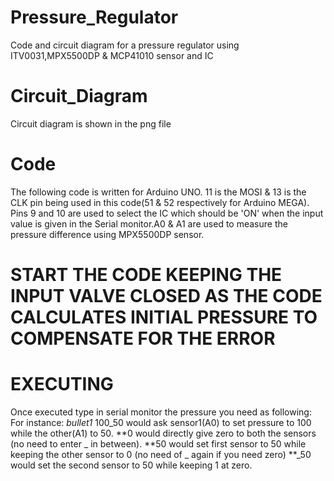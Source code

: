 # Pressure_Regulator
Code and circuit diagram for a pressure regulator using ITV0031,MPX5500DP &amp; MCP41010 sensor and IC


# Circuit_Diagram
Circuit diagram is shown in the png file

# Code
The following code is written for Arduino UNO. 11 is the MOSI & 13 is the CLK pin being used in this code(51 & 52 respectively for Arduino MEGA). Pins 9 and 10 are used to select the IC which should be 'ON' when the input value is given in the Serial monitor.A0 & A1 are used to measure the pressure difference using MPX5500DP sensor.

# START THE CODE KEEPING THE INPUT VALVE CLOSED AS THE CODE CALCULATES INITIAL PRESSURE TO COMPENSATE FOR THE ERROR

# EXECUTING
Once executed type in serial monitor the pressure you need as following:
For instance:
*bullet1* 100_50 would ask sensor1(A0) to set pressure to 100 while the other(A1) to 50.
**0 would directly give zero to both the sensors (no need to enter _ in between).
**50 would set first sensor to 50 while keeping the other sensor to 0 (no need of _ again if you need zero)
**_50 would set the second sensor to 50 while keeping 1 at zero.
